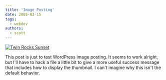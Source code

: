 ```yaml
---
title: 'Image Posting'
date: 2005-03-15
tags:
  - webdev
authors:
  - scott
---
```


[![Twin Rocks Sunset](/images/blog-photos/twin_rocks_sunset.jpg)](/images/blog-photos/twin_rocks_sunset.jpg)

This post is just to test WordPress image posting. It seems to work alright, but I'll have to hack a file a little bit to give a more useful success message that includes how to display the thumbnail. I can't imagine why this isn't the default behavior.
